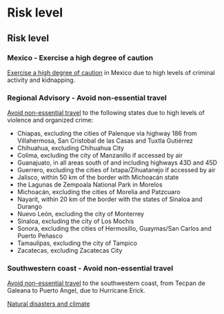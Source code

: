 # Risk level

## Risk level

### Mexico - Exercise a high degree of caution

[Exercise a high degree of caution](#levels "Risk Levels") in Mexico due to high levels of criminal activity and kidnapping.

### Regional Advisory - Avoid non-essential travel

[Avoid non-essential travel](#levels "Risk Levels") to the following states due to high levels of violence and organized crime:

* Chiapas, excluding the cities of Palenque via highway 186 from Villahermosa, San Cristobal de las Casas and Tuxtla Gutiérrez
* Chihuahua, excluding Chihuahua City
* Colima, excluding the city of Manzanillo if accessed by air
* Guanajuato, in all areas south of and including highways 43D and 45D
* Guerrero, excluding the cities of Ixtapa/Zihuatanejo if accessed by air
* Jalisco, within 50 km of the border with Michoacán state
* the Lagunas de Zempoala National Park in Morelos
* Michoacán, excluding the cities of Morelia and Patzcuaro
* Nayarit, within 20 km of the border with the states of Sinaloa and Durango
* Nuevo León, excluding the city of Monterrey
* Sinaloa, excluding the city of Los Mochis
* Sonora, excluding the cities of Hermosillo, Guaymas/San Carlos and Puerto Peñasco
* Tamaulipas, excluding the city of Tampico
* Zacatecas, excluding Zacatecas City

### Southwestern coast - Avoid non-essential travel

[Avoid non-essential travel](#levels "Risk Levels") to the southwestern coast, from Tecpan de Galeana to Puerto Angel, due to Hurricane Erick.

[Natural disasters and climate](#disasters)
